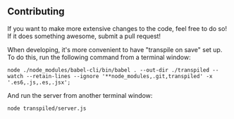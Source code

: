 ## Contributing

If you want to make more extensive changes to the code, feel free to do so! If it does something awesome, submit a pull request!

When developing, it's more convenient to have "transpile on save" set up. To do this, run the following command from a terminal window:

```
node ./node_modules/babel-cli/bin/babel . --out-dir ./transpiled --watch --retain-lines --ignore '**node_modules,.git,transpiled' -x '.es6,.js,.es,.jsx';
```

And run the server from another terminal window:

```
node transpiled/server.js
```
